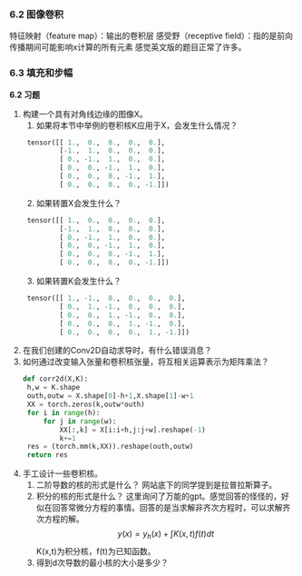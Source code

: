 ### 6.2 图像卷积

特征映射（feature map）：输出的卷积层
感受野（receptive field）：指的是前向传播期间可能影响x计算的所有元素
感觉英文版的题目正常了许多。

### 6.3 填充和步幅

**6.2 习题**
1. 构建一个具有对角线边缘的图像X。
   1. 如果将本节中举例的卷积核K应用于X，会发生什么情况？
   ```python
    tensor([[ 1.,  0.,  0.,  0.,  0.],
            [-1.,  1.,  0.,  0.,  0.],
            [ 0., -1.,  1.,  0.,  0.],
            [ 0.,  0., -1.,  1.,  0.],
            [ 0.,  0.,  0., -1.,  1.],
            [ 0.,  0.,  0.,  0., -1.]])
    ```
   2. 如果转置X会发生什么？
   ```python
    tensor([[ 1.,  0.,  0.,  0.,  0.],
            [-1.,  1.,  0.,  0.,  0.],
            [ 0., -1.,  1.,  0.,  0.],
            [ 0.,  0., -1.,  1.,  0.],
            [ 0.,  0.,  0., -1.,  1.],
            [ 0.,  0.,  0.,  0., -1.]])
   ```
   3. 如果转置K会发生什么？
   ```python
    tensor([[ 1., -1.,  0.,  0.,  0.,  0.],
            [ 0.,  1., -1.,  0.,  0.,  0.],
            [ 0.,  0.,  1., -1.,  0.,  0.],
            [ 0.,  0.,  0.,  1., -1.,  0.],
            [ 0.,  0.,  0.,  0.,  1., -1.]])
   ```
2. 在我们创建的Conv2D自动求导时，有什么错误消息？
3. 如何通过改变输入张量和卷积核张量，将互相关运算表示为矩阵乘法？
   ```python
   def corr2d(X,K):
    h,w = K.shape
    outh,outw = X.shape[0]-h+1,X.shape[1]-w+1
    XX = torch.zeros(k,outw*outh)
    for i in range(h):
        for j in range(w):
            XX[:,k] = X[i:i+h,j:j+w].reshape(-1)
            k+=1
    res = (torch.mm(k,XX)).reshape(outh,outw)
    return res 
   ```
4. 手工设计一些卷积核。
   1. 二阶导数的核的形式是什么？
   网站底下的同学提到是拉普拉斯算子。
   2. 积分的核的形式是什么？
   这里询问了万能的gpt。感觉回答的怪怪的，好似在回答常微分方程的事情。回答的是当求解非齐次方程时，可以求解齐次方程的解。
   $$
   y(x) = y_h(x) + \int K(x,t)f(t)dt
   $$
   K(x,t)为积分核，f(t)为已知函数。
   3. 得到d次导数的最小核的大小是多少？

   